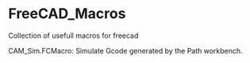 # FreeCAD_Macros
Collection of usefull macros for freecad

CAM_Sim.FCMacro:
  Simulate Gcode generated by the Path workbench.
